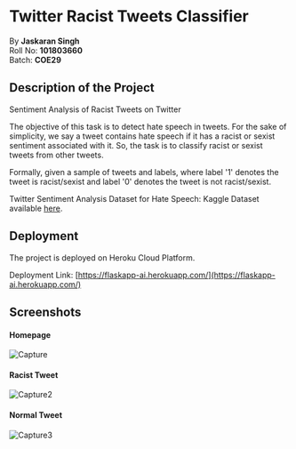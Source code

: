 # Twitter Racist Tweets Classifier
By <strong>Jaskaran Singh</strong><br>Roll No: <strong>101803660</strong><br>Batch: <strong>COE29</strong>

## Description of the Project
Sentiment Analysis of Racist Tweets on Twitter

The objective of this task is to detect hate speech in tweets. For the sake of simplicity, we say a tweet contains hate speech if it has a racist or sexist sentiment associated with it. So, the task is to classify racist or sexist tweets from other tweets.

Formally, given a sample of tweets and labels, where label '1' denotes the tweet is racist/sexist and label '0' denotes the tweet is not racist/sexist.

Twitter Sentiment Analysis Dataset for Hate Speech: Kaggle Dataset available [here](https://www.kaggle.com/arkhoshghalb/twitter-sentiment-analysis-hatred-speech).

## Deployment
The project is deployed on Heroku Cloud Platform.

Deployment Link: [https://flaskapp-ai.herokuapp.com/](https://flaskapp-ai.herokuapp.com/)

## Screenshots

#### Homepage
![Capture](https://user-images.githubusercontent.com/43378659/133940659-8efac797-86ce-425d-a4a3-0c67ee60bd74.PNG)

#### Racist Tweet
![Capture2](https://user-images.githubusercontent.com/43378659/133940997-e4eb8787-63f3-41ea-8a95-8cc7259d8b69.PNG)

#### Normal Tweet
![Capture3](https://user-images.githubusercontent.com/43378659/133941065-02bf14a4-669e-45bd-9502-64b2c1c29fbd.PNG)

